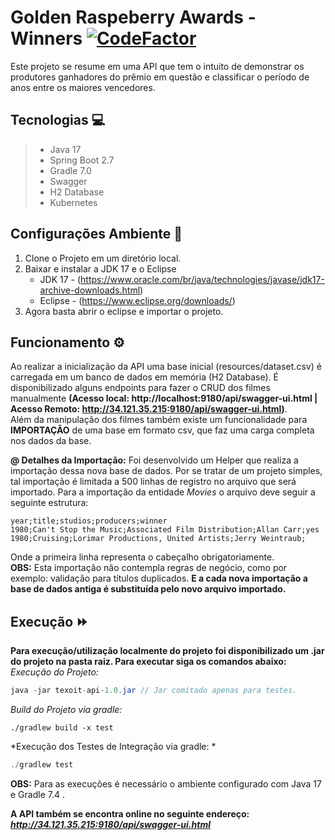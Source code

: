 
# Golden Raspeberry Awards - Winners [![CodeFactor](https://www.codefactor.io/repository/github/germanorenner/api_texo_it/badge)](https://www.codefactor.io/repository/github/germanorenner/api_texo_it)

Este projeto se resume em uma API que tem o intuito de demonstrar os produtores ganhadores do prêmio em questão e classificar o período de anos entre os maiores vencedores.

## Tecnologias :computer:
>* Java 17
>* Spring Boot 2.7
>* Gradle 7.0
>* Swagger
>* H2 Database
>* Kubernetes

## Configurações Ambiente :wrench:
1. Clone o Projeto em um diretório local.
2. Baixar e instalar a JDK 17 e o Eclipse
    * JDK 17  - (https://www.oracle.com/br/java/technologies/javase/jdk17-archive-downloads.html) 
    * Eclipse - (https://www.eclipse.org/downloads/)
3. Agora basta abrir o eclipse e importar o projeto.

## Funcionamento :gear:
Ao realizar a inicialização da API uma base inicial (resources/dataset.csv) é carregada em um banco de dados em memória (H2 Database). É disponibilizado alguns endpoints para fazer o CRUD dos filmes manualmente **(Acesso local: http://localhost:9180/api/swagger-ui.html | Acesso Remoto: http://34.121.35.215:9180/api/swagger-ui.html)**. <br>
Além da manipulação dos filmes também existe um funcionalidade para **IMPORTAÇÃO** de uma base em formato csv, que faz uma carga completa nos dados da base.

**@ Detalhes da Importação:**
Foi desenvolvido um Helper que realiza a importação dessa nova base de dados. Por se tratar de um projeto simples, tal importação é limitada a 500 linhas de registro no arquivo que será importado. Para a importação da entidade *Movies* o arquivo deve seguir a seguinte estrutura:
````
year;title;studios;producers;winner
1980;Can't Stop the Music;Associated Film Distribution;Allan Carr;yes
1980;Cruising;Lorimar Productions, United Artists;Jerry Weintraub;
````

Onde a primeira linha representa o cabeçalho obrigatoriamente.<br>
**OBS:** Esta importação não contempla regras de negócio, como por exemplo: validação para títulos duplicados. **E a cada nova importação a base de dados antiga é substituída pelo novo arquivo importado.**

## Execução :fast_forward:
**Para execução/utilização localmente do projeto foi disponibilizado um .jar do projeto na pasta raiz. Para executar siga os comandos abaixo:**
*Execução do Projeto:*
```java
java -jar texoit-api-1.0.jar // Jar comitado apenas para testes.
```

*Build do Projeto via gradle:*
```
./gradlew build -x test
```

*Execução dos Testes de Integração via gradle: *
```java
./gradlew test
```
**OBS:** Para as execuções é necessário o ambiente configurado com Java 17 e Gradle 7.4 .

**A API também se encontra online no seguinte endereço: *http://34.121.35.215:9180/api/swagger-ui.html***
